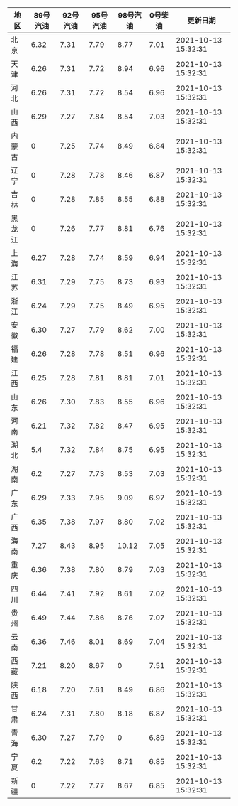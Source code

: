 | 地区 | 89号汽油 | 92号汽油 | 95号汽油 | 98号汽油 | 0号柴油 | 更新日期 |
| --- | --- | --- | --- | --- | --- | --- |
| 北京 | 6.32 | 7.31 | 7.79 | 8.77 | 7.01 | 2021-10-13 15:32:31 |
| 天津 | 6.26 | 7.31 | 7.72 | 8.94 | 6.96 | 2021-10-13 15:32:31 |
| 河北 | 6.26 | 7.31 | 7.72 | 8.54 | 6.96 | 2021-10-13 15:32:31 |
| 山西 | 6.29 | 7.27 | 7.84 | 8.54 | 7.03 | 2021-10-13 15:32:31 |
| 内蒙古 | 0 | 7.25 | 7.74 | 8.49 | 6.84 | 2021-10-13 15:32:31 |
| 辽宁 | 0 | 7.28 | 7.78 | 8.46 | 6.87 | 2021-10-13 15:32:31 |
| 吉林 | 0 | 7.28 | 7.85 | 8.55 | 6.88 | 2021-10-13 15:32:31 |
| 黑龙江 | 0 | 7.26 | 7.77 | 8.81 | 6.76 | 2021-10-13 15:32:31 |
| 上海 | 6.27 | 7.28 | 7.74 | 8.59 | 6.94 | 2021-10-13 15:32:31 |
| 江苏 | 6.31 | 7.29 | 7.75 | 8.73 | 6.93 | 2021-10-13 15:32:31 |
| 浙江 | 6.24 | 7.29 | 7.75 | 8.49 | 6.95 | 2021-10-13 15:32:31 |
| 安徽 | 6.30 | 7.27 | 7.79 | 8.62 | 7.00 | 2021-10-13 15:32:31 |
| 福建 | 6.26 | 7.28 | 7.78 | 8.51 | 6.96 | 2021-10-13 15:32:31 |
| 江西 | 6.25 | 7.28 | 7.81 | 8.81 | 7.01 | 2021-10-13 15:32:31 |
| 山东 | 6.26 | 7.30 | 7.83 | 8.55 | 6.96 | 2021-10-13 15:32:31 |
| 河南 | 6.21 | 7.32 | 7.82 | 8.47 | 6.95 | 2021-10-13 15:32:31 |
| 湖北 | 5.4 | 7.32 | 7.84 | 8.75 | 6.95 | 2021-10-13 15:32:31 |
| 湖南 | 6.2 | 7.27 | 7.73 | 8.53 | 7.03 | 2021-10-13 15:32:31 |
| 广东 | 6.29 | 7.33 | 7.95 | 9.09 | 6.97 | 2021-10-13 15:32:31 |
| 广西 | 6.35 | 7.38 | 7.97 | 8.80 | 7.02 | 2021-10-13 15:32:31 |
| 海南 | 7.27 | 8.43 | 8.95 | 10.12 | 7.05 | 2021-10-13 15:32:31 |
| 重庆 | 6.36 | 7.38 | 7.80 | 8.79 | 7.03 | 2021-10-13 15:32:31 |
| 四川 | 6.44  | 7.41 | 7.92 | 8.61 | 7.02 | 2021-10-13 15:32:31 |
| 贵州 | 6.49 | 7.44 | 7.86 | 8.76 | 7.07 | 2021-10-13 15:32:31 |
| 云南 | 6.36  | 7.46 | 8.01 | 8.69 | 7.04 | 2021-10-13 15:32:31 |
| 西藏 | 7.21 | 8.20 | 8.67 | 0 | 7.51 | 2021-10-13 15:32:31 |
| 陕西 | 6.18 | 7.20 | 7.61 | 8.49 | 6.86 | 2021-10-13 15:32:31 |
| 甘肃 | 6.24 | 7.31 | 7.80 | 8.18 | 6.87 | 2021-10-13 15:32:31 |
| 青海 | 6.30 | 7.27 | 7.79 | 0 | 6.89 | 2021-10-13 15:32:31 |
| 宁夏 | 6.2 | 7.22 | 7.63 | 8.71 | 6.85 | 2021-10-13 15:32:31 |
| 新疆 | 0 | 7.22 | 7.77 | 8.67 | 6.85 | 2021-10-13 15:32:31 |
